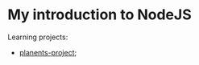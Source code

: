 # My introduction to NodeJS

Learning projects:
- [planents-project](https://github.com/EvgenyWas/intro-to-nodejs/tree/planets-project);
